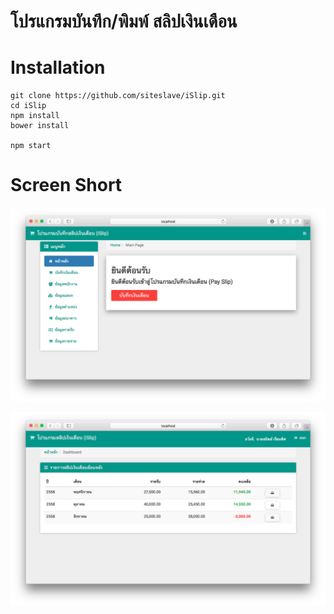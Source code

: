 # โปรแกรมบันทึก/พิมพ์ สลิปเงินเดือน

# Installation
```
git clone https://github.com/siteslave/iSlip.git
cd iSlip
npm install
bower install

npm start

```

# Screen Short

![Admin](./git_img/img01.png)

![Client](./git_img/img02.png)
